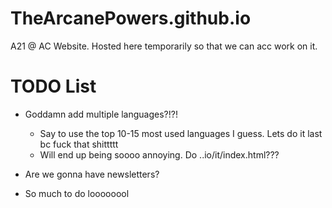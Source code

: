 # TheArcanePowers.github.io
 A21 @ AC Website.
 Hosted here temporarily so that we can acc work on it.

# TODO List
- Goddamn add multiple languages?!?!
    - Say to use the top 10-15 most used languages I guess. Lets do it last bc fuck that shittttt
    - Will end up being soooo annoying. Do ..io/it/index.html???

- Are we gonna have newsletters?
- So much to do loooooool

